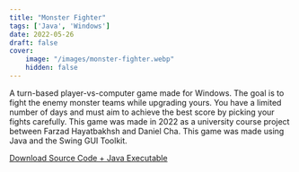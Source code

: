 ```yaml
---
title: "Monster Fighter"
tags: ['Java', 'Windows']
date: 2022-05-26
draft: false
cover:
    image: "/images/monster-fighter.webp"
    hidden: false
---
```

A turn-based player-vs-computer game made for Windows.
The goal is to fight the enemy monster teams while upgrading yours.
You have a limited number of days and must aim to achieve the best score by picking your fights carefully.
This game was made in 2022 as a university course project between Farzad Hayatbakhsh and Daniel Cha.
This game was made using Java and the Swing GUI Toolkit.

[Download Source Code + Java Executable](https://1drv.ms/u/s!AhCA5BqltFh3gXRSnwmdtV2jo2CH?e=8a8Qry)
